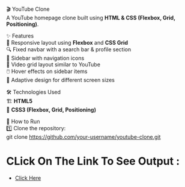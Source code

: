 🎬 YouTube Clone  
  A YouTube homepage clone built using **HTML & CSS (Flexbox, Grid, Positioning)**.  

✨ Features  
  📌 Responsive layout using **Flexbox** and **CSS Grid**  
  🔍 Fixed navbar with a search bar & profile section  
  📂 Sidebar with navigation icons  
  🎥 Video grid layout similar to YouTube  
  🖱️ Hover effects on sidebar items  
  📱 Adaptive design for different screen sizes  

🛠️ Technologies Used  
  🏗 **HTML5**  
  🎨 **CSS3 (Flexbox, Grid, Positioning)**  

🚀 How to Run  
  1️⃣ Clone the repository:  
     git clone https://github.com/your-username/youtube-clone.git

# CLick On The Link To See Output :
* [Click Here](https://rohan-naroni.github.io/Youtube/)


